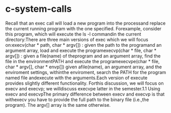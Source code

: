 # c-system-calls

Recall that an exec call will load a new program into the processand replace the current running program with the one specified. Forexample, consider this program, which will execute the ls -l commandin the current directory:There are three main versions of exec which we will focus on:execv(char * path, char * argv[]) : given the path to the programand an argument array, load and execute the programexecvp(char * file, char * argv[]) : given a file(name) of theprogram and an argument array, find the file in the environmentPATH and execute the programexecvpe(char * file, char * argv[], char * envp[]) given afile(name), an argument array, and the enviroment settings, withinthe enviroment, search the PATH for the program named file andexecute with the arguments.Each version of execute provides slightly different functionality. Forthis discussion, we will focus on execv and execvp; we willdiscuss execvpe latter in the semester.1.1 Using execv and execvpThe primary difference between execv and execvp is that withexecv you have to provide the full path to the binary file (i.e.,the program). The argv[] array is the same otherwise. 

